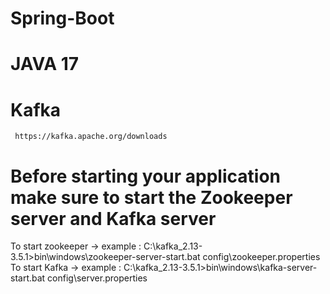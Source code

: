 # Spring-Boot
# JAVA 17
# Kafka
     https://kafka.apache.org/downloads

# Before starting your application make sure to start the Zookeeper server and Kafka server
To start zookeeper -> example :  C:\kafka_2.13-3.5.1>bin\windows\zookeeper-server-start.bat config\zookeeper.properties
To start Kafka -> example :  C:\kafka_2.13-3.5.1>bin\windows\kafka-server-start.bat config\server.properties
